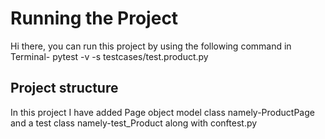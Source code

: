 # Running the Project
Hi there, you can run this project by using the following command in Terminal-
pytest -v -s testcases/test.product.py
## Project structure
In this project I have added Page object model class namely-ProductPage and a test class namely-test_Product along with conftest.py
